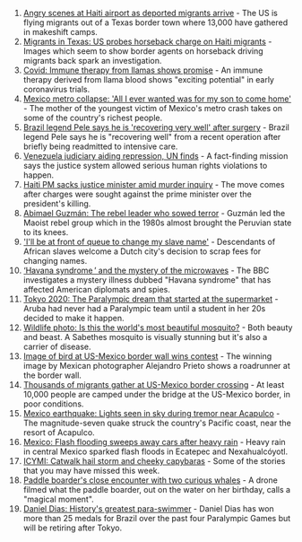 1. [Angry scenes at Haiti airport as deported migrants arrive](https://www.bbc.co.uk/news/world-latin-america-58650753?at_medium=RSS&at_campaign=KARANGA) - The US is flying migrants out of a Texas border town where 13,000 have gathered in makeshift camps.
2. [Migrants in Texas: US probes horseback charge on Haiti migrants](https://www.bbc.co.uk/news/world-us-canada-58637116?at_medium=RSS&at_campaign=KARANGA) - Images which seem to show border agents on horseback driving migrants back spark an investigation.
3. [Covid: Immune therapy from llamas shows promise](https://www.bbc.co.uk/news/science-environment-58628689?at_medium=RSS&at_campaign=KARANGA) - An immune therapy derived from llama blood shows "exciting potential" in early coronavirus trials.
4. [Mexico metro collapse: 'All I ever wanted was for my son to come home'](https://www.bbc.co.uk/news/world-latin-america-58500189?at_medium=RSS&at_campaign=KARANGA) - The mother of the youngest victim of Mexico's metro crash takes on some of the country's richest people.
5. [Brazil legend Pele says he is 'recovering very well' after surgery](https://www.bbc.co.uk/sport/football/58604541?at_medium=RSS&at_campaign=KARANGA) - Brazil legend Pele says he is "recovering well" from a recent operation after briefly being readmitted to intensive care.
6. [Venezuela judiciary aiding repression, UN finds](https://www.bbc.co.uk/news/world-latin-america-58571317?at_medium=RSS&at_campaign=KARANGA) - A fact-finding mission says the justice system allowed serious human rights violations to happen.
7. [Haiti PM sacks justice minister amid murder inquiry](https://www.bbc.co.uk/news/world-latin-america-58571315?at_medium=RSS&at_campaign=KARANGA) - The move comes after charges were sought against the prime minister over the president's killing.
8. [Abimael Guzmán: The rebel leader who sowed terror](https://www.bbc.co.uk/news/world-latin-america-49110427?at_medium=RSS&at_campaign=KARANGA) - Guzmán led the Maoist rebel group which in the 1980s almost brought the Peruvian state to its knees.
9. ['I'll be at front of queue to change my slave name'](https://www.bbc.co.uk/news/world-europe-58492848?at_medium=RSS&at_campaign=KARANGA) - Descendants of African slaves welcome a Dutch city's decision to scrap fees for changing names.
10. [‘Havana syndrome ’ and the mystery of the microwaves](https://www.bbc.co.uk/news/world-58396698?at_medium=RSS&at_campaign=KARANGA) - The BBC investigates a mystery illness dubbed "Havana syndrome" that has affected American diplomats and spies.
11. [Tokyo 2020: The Paralympic dream that started at the supermarket](https://www.bbc.co.uk/news/disability-57837062?at_medium=RSS&at_campaign=KARANGA) - Aruba had never had a Paralympic team until a student in her 20s decided to make it happen.
12. [Wildlife photo: Is this the world's most beautiful mosquito?](https://www.bbc.co.uk/news/science-environment-58398905?at_medium=RSS&at_campaign=KARANGA) - Both beauty and beast. A Sabethes mosquito is visually stunning but it's also a carrier of disease.
13. [Image of bird at US-Mexico border wall wins contest](https://www.bbc.co.uk/news/world-latin-america-58404382?at_medium=RSS&at_campaign=KARANGA) - The winning image by Mexican photographer Alejandro Prieto shows a roadrunner at the border wall.
14. [Thousands of migrants gather at US-Mexico border crossing](https://www.bbc.co.uk/news/world-us-canada-58608496?at_medium=RSS&at_campaign=KARANGA) - At least 10,000 people are camped under the bridge at the US-Mexico border, in poor conditions.
15. [Mexico earthquake: Lights seen in sky during tremor near Acapulco](https://www.bbc.co.uk/news/world-latin-america-58489038?at_medium=RSS&at_campaign=KARANGA) - The magnitude-seven quake struck the country's Pacific coast, near the resort of Acapulco.
16. [Mexico: Flash flooding sweeps away cars after heavy rain](https://www.bbc.co.uk/news/world-latin-america-58476138?at_medium=RSS&at_campaign=KARANGA) - Heavy rain in central Mexico sparked flash floods in Ecatepec and Nexahualcóyotl.
17. [ICYMI: Catwalk hail storm and cheeky capybaras](https://www.bbc.co.uk/news/world-58443319?at_medium=RSS&at_campaign=KARANGA) - Some of the stories that you may have missed this week.
18. [Paddle boarder's close encounter with two curious whales](https://www.bbc.co.uk/news/world-latin-america-58430264?at_medium=RSS&at_campaign=KARANGA) - A drone filmed what the paddle boarder, out on the water on her birthday, calls a "magical moment".
19. [Daniel Dias: History's greatest para-swimmer](https://www.bbc.co.uk/news/disability-58347474?at_medium=RSS&at_campaign=KARANGA) - Daniel Dias has won more than 25 medals for Brazil over the past four Paralympic Games but will be retiring after Tokyo.
